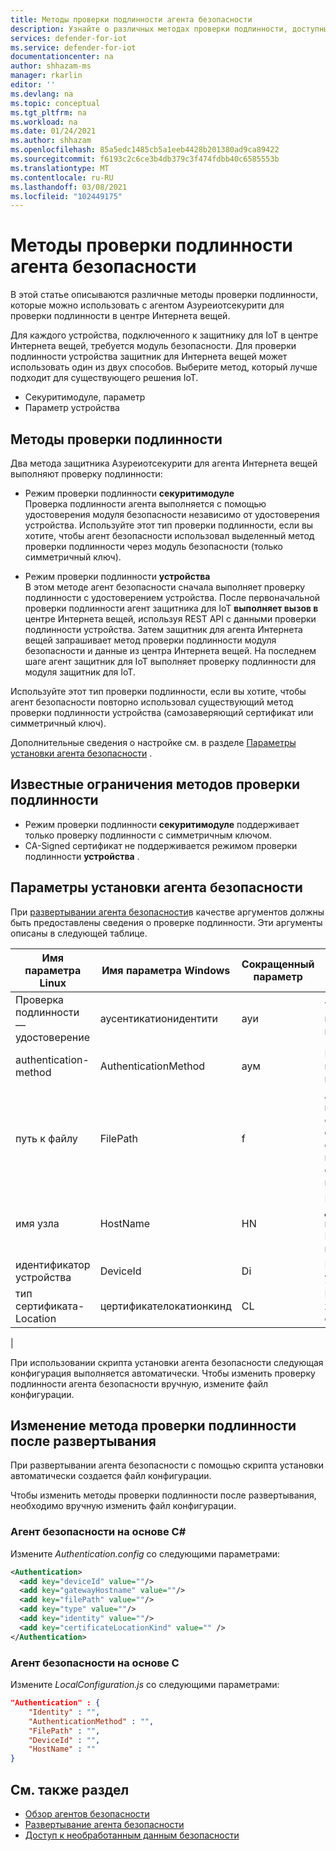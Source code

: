 ```yaml
---
title: Методы проверки подлинности агента безопасности
description: Узнайте о различных методах проверки подлинности, доступных при использовании защитника для службы IoT.
services: defender-for-iot
ms.service: defender-for-iot
documentationcenter: na
author: shhazam-ms
manager: rkarlin
editor: ''
ms.devlang: na
ms.topic: conceptual
ms.tgt_pltfrm: na
ms.workload: na
ms.date: 01/24/2021
ms.author: shhazam
ms.openlocfilehash: 85a5edc1485cb5a1eeb4428b201380ad9ca89422
ms.sourcegitcommit: f6193c2c6ce3b4db379c3f474fdbb40c6585553b
ms.translationtype: MT
ms.contentlocale: ru-RU
ms.lasthandoff: 03/08/2021
ms.locfileid: "102449175"
---
```

# <a name="security-agent-authentication-methods"></a>Методы проверки подлинности агента безопасности

В этой статье описываются различные методы проверки подлинности, которые можно использовать с агентом Азуреиотсекурити для проверки подлинности в центре Интернета вещей.

Для каждого устройства, подключенного к защитнику для IoT в центре Интернета вещей, требуется модуль безопасности. Для проверки подлинности устройства защитник для Интернета вещей может использовать один из двух способов. Выберите метод, который лучше подходит для существующего решения IoT.

- Секуритимодуле, параметр
- Параметр устройства

## <a name="authentication-methods"></a>Методы проверки подлинности

Два метода защитника Азуреиотсекурити для агента Интернета вещей выполняют проверку подлинности:

- Режим проверки подлинности **секуритимодуле**<br>
Проверка подлинности агента выполняется с помощью удостоверения модуля безопасности независимо от удостоверения устройства.
Используйте этот тип проверки подлинности, если вы хотите, чтобы агент безопасности использовал выделенный метод проверки подлинности через модуль безопасности (только симметричный ключ).

- Режим проверки подлинности **устройства**<br>
В этом методе агент безопасности сначала выполняет проверку подлинности с удостоверением устройства. После первоначальной проверки подлинности агент защитника для IoT **выполняет вызов в** центре Интернета вещей, используя REST API с данными проверки подлинности устройства. Затем защитник для агента Интернета вещей запрашивает метод проверки подлинности модуля безопасности и данные из центра Интернета вещей. На последнем шаге агент защитник для IoT выполняет проверку подлинности для модуля защитник для IoT.

Используйте этот тип проверки подлинности, если вы хотите, чтобы агент безопасности повторно использовал существующий метод проверки подлинности устройства (самозаверяющий сертификат или симметричный ключ).

Дополнительные сведения о настройке см. в разделе [Параметры установки агента безопасности](#security-agent-installation-parameters) .

## <a name="authentication-methods-known-limitations"></a>Известные ограничения методов проверки подлинности

- Режим проверки подлинности **секуритимодуле** поддерживает только проверку подлинности с симметричным ключом.
- CA-Signed сертификат не поддерживается режимом проверки подлинности **устройства** .

## <a name="security-agent-installation-parameters"></a>Параметры установки агента безопасности

При [развертывании агента безопасности](how-to-deploy-agent.md)в качестве аргументов должны быть предоставлены сведения о проверке подлинности.
Эти аргументы описаны в следующей таблице.

|Имя параметра Linux | Имя параметра Windows | Сокращенный параметр |Описание|Параметры|
|---------------------|---------------|---------|---------------|---------------|
|Проверка подлинности — удостоверение|аусентикатионидентити|ауи|Удостоверение проверки подлинности| **Секуритимодуле** или **устройство**|
|authentication-method|AuthenticationMethod|аум|Метод проверки подлинности|**SymmetricKey** или **SelfSignedCertificate**|
|путь к файлу|FilePath|f|Абсолютный полный путь к файлу, содержащему сертификат или симметричный ключ| |
|имя узла|HostName|HN|Полное доменное имя центра Интернета вещей|Пример: ContosoIotHub.azure-devices.net|
|идентификатор устройства|DeviceId|Di|Идентификатор устройства|Пример: MyDevice1|
|тип сертификата-Location|цертификателокатионкинд|CL|Расположение хранилища сертификатов|**Локальный_файл** или **магазин**|
|

При использовании скрипта установки агента безопасности следующая конфигурация выполняется автоматически. Чтобы изменить проверку подлинности агента безопасности вручную, измените файл конфигурации.

## <a name="change-authentication-method-after-deployment"></a>Изменение метода проверки подлинности после развертывания

При развертывании агента безопасности с помощью скрипта установки автоматически создается файл конфигурации.

Чтобы изменить методы проверки подлинности после развертывания, необходимо вручную изменить файл конфигурации.

### <a name="c-based-security-agent"></a>Агент безопасности на основе C#

Измените _Authentication.config_ со следующими параметрами:

```xml
<Authentication>
  <add key="deviceId" value=""/>
  <add key="gatewayHostname" value=""/>
  <add key="filePath" value=""/>
  <add key="type" value=""/>
  <add key="identity" value=""/>
  <add key="certificateLocationKind" value="" />
</Authentication>
```

### <a name="c-based-security-agent"></a>Агент безопасности на основе C

Измените _LocalConfiguration.js_ со следующими параметрами:

```json
"Authentication" : {
    "Identity" : "",
    "AuthenticationMethod" : "",
    "FilePath" : "",
    "DeviceId" : "",
    "HostName" : ""
}
```

## <a name="see-also"></a>См. также раздел

- [Обзор агентов безопасности](security-agent-architecture.md)
- [Развертывание агента безопасности](how-to-deploy-agent.md)
- [Доступ к необработанным данным безопасности](how-to-security-data-access.md)
